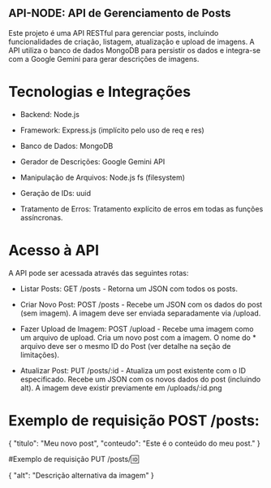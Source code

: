 ## API-NODE: API de Gerenciamento de Posts
Este projeto é uma API RESTful para gerenciar posts, incluindo funcionalidades de criação, listagem, atualização e upload de imagens. A API utiliza o banco de dados MongoDB para persistir os dados e integra-se com a Google Gemini para gerar descrições de imagens.

# Tecnologias e Integrações
* Backend: Node.js

* Framework: Express.js (implícito pelo uso de req e res)

* Banco de Dados: MongoDB

* Gerador de Descrições: Google Gemini API

* Manipulação de Arquivos: Node.js fs (filesystem)

* Geração de IDs: uuid

* Tratamento de Erros: Tratamento explícito de erros em todas as funções assíncronas.

# Acesso à API
A API pode ser acessada através das seguintes rotas:

* Listar Posts: GET /posts - Retorna um JSON com todos os posts.

* Criar Novo Post: POST /posts - Recebe um JSON com os dados do post (sem imagem). A imagem deve ser enviada separadamente via /upload.

* Fazer Upload de Imagem: POST /upload - Recebe uma imagem como um arquivo de upload. Cria um novo post com a imagem. O nome do * arquivo deve ser o mesmo ID do Post (ver detalhe na seção de limitações).

* Atualizar Post: PUT /posts/:id - Atualiza um post existente com o ID especificado. Recebe um JSON com os novos dados do post (incluindo alt). A imagem deve existir previamente em /uploads/:id.png

# Exemplo de requisição POST /posts:

{
  "titulo": "Meu novo post",
  "conteudo": "Este é o conteúdo do meu post."
}

#Exemplo de requisição PUT /posts/:id:

{
  "alt": "Descrição alternativa da imagem"
}

